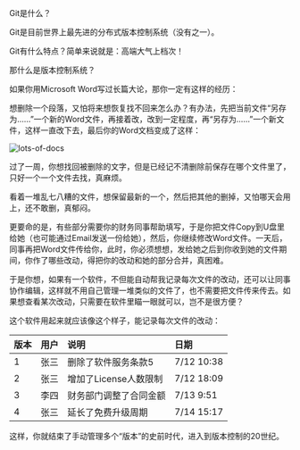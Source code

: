 Git是什么？

Git是目前世界上最先进的分布式版本控制系统（没有之一）。

Git有什么特点？简单来说就是：高端大气上档次！

那什么是版本控制系统？

如果你用Microsoft Word写过长篇大论，那你一定有这样的经历：

想删除一个段落，又怕将来想恢复找不回来怎么办？有办法，先把当前文件“另存为……”一个新的Word文件，再接着改，改到一定程度，再“另存为……”一个新文件，这样一直改下去，最后你的Word文档变成了这样：

![](http://www.liaoxuefeng.com/files/attachments/0013848606651673ff1c83932d249118bf8fd5c58c15ca2000/0 "lots-of-docs")

过了一周，你想找回被删除的文字，但是已经记不清删除前保存在哪个文件里了，只好一个一个文件去找，真麻烦。

看着一堆乱七八糟的文件，想保留最新的一个，然后把其他的删掉，又怕哪天会用上，还不敢删，真郁闷。

更要命的是，有些部分需要你的财务同事帮助填写，于是你把文件Copy到U盘里给她（也可能通过Email发送一份给她），然后，你继续修改Word文件。一天后，同事再把Word文件传给你，此时，你必须想想，发给她之后到你收到她的文件期间，你作了哪些改动，得把你的改动和她的部分合并，真困难。

于是你想，如果有一个软件，不但能自动帮我记录每次文件的改动，还可以让同事协作编辑，这样就不用自己管理一堆类似的文件了，也不需要把文件传来传去。如果想查看某次改动，只需要在软件里瞄一眼就可以，岂不是很方便？

这个软件用起来就应该像这个样子，能记录每次文件的改动：

| 版本 | 用户 | 说明 | 日期 |
| :--- | :--- | :--- | :--- |
| 1 | 张三 | 删除了软件服务条款5 | 7/12 10:38 |
| 2 | 张三 | 增加了License人数限制 | 7/12 18:09 |
| 3 | 李四 | 财务部门调整了合同金额 | 7/13 9:51 |
| 4 | 张三 | 延长了免费升级周期 | 7/14 15:17 |

这样，你就结束了手动管理多个“版本”的史前时代，进入到版本控制的20世纪。



